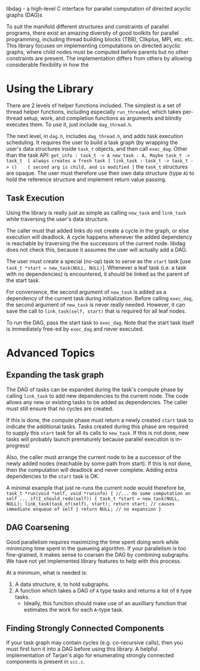 libdag - a high-level C interface for parallel computation
of directed acyclic graphs (DAG)s

To suit the manifold different structures and constraints of parallel programs,
there exist an amazing diversity of good toolkits for parallel programming,
including thread building blocks (TBB), Cilkplus, MPI, etc. etc.
This library focuses on implementing computations on directed acyclic graphs,
where child nodes must be computed before parents but no other constraints are
present.
The implementation differs from others by allowing considerable
flexibility in how the 


Using the Library
=================

There are 2 levels of helper functions included.  The simplest
is a set of thread helper functions, including especially
`run_threaded`, which takes per-thread setup, work, and completion
functions as arguments and blindly executes them.
To use it, just include `dag_thread.h`.

The next level, in `dag.h`, includes `dag_thread.h`, and
adds task execution scheduling.  It requires the user to build
a task graph (by wrapping the user's data structures inside
`task_t` objects, and then call `exec_dag`.  Other than the task API:
``
  get_info : task_t -> A
  new_task : A, Maybe task_t -> task_t  [ always creates a fresh task ]
  link_task : task_t -> task_t -> ()    [ second arg is child, and is modified ]
``
the `task_t` structures are opaque.  The user must therefore use their own
data structure (type `A`) to hold the reference structure and
implement return value passing.

Task Execution
--------------

Using the library is really just as simple as calling
`new_task` and `link_task` while traversing the user's
data structure.

The caller must that added
links do not create a cycle in the graph,
or else execution will deadlock.
A cycle happens whenever the added dependency is
reachable by traversing the the successors of the current node.
libdag does not check this, because it assumes the user
will actually add a DAG.

The user must create a special (no-op) task
to serve as the `start` task [use `task_t *start = new_task(NULL, NULL)`].
Whenever a leaf task (i.e. a task with no dependencies)
is encountered, it should be linked as
the parent of the start task.

For convenience, the second argument of `new_task`
is added as a dependency of the current task during initialization.
Before calling `exec_dag`, the second argument of `new_task`
is never really needed.  However, it can save the call to
`link_task(self, start)` that is required for all leaf nodes.

To run the DAG, pass the start task to `exec_dag`.
Note that the start task itself is immediately
free-ed by `exec_dag` and never executed.

Advanced Topics
===============

Expanding the task graph
------------------------

The DAG of tasks can be expanded during the task's compute
phase by calling `link_task` to add new dependencies
to the current node.
The code allows any new or existing
tasks to be added as dependencies.
The caller must still ensure that no cycles
are created.

If this is done, the compute phase must return a newly created
`start` task to indicate the additional tasks.
Tasks created during this phase are
required to supply this `start` task for all its calls to
`new_task`.  If this is not done, new tasks will
probably launch prematurely because parallel execution is in-progress!

Also, the caller must arrange the current node
to be a successor of the newly added nodes
(reachable by some path from start).
If this is not done, then the computation
will deadlock and never complete.
Adding extra dependencies to the `start` task is OK.

A minimal example that just re-runs the current node would
therefore be,
``
task_t *run(void *self, void *runinfo) {
    //... do some computation on self ...
    if(I_should_redo(self)) {
        task_t *start = new_task(NULL, NULL);
        link_task(task_of(self), start);
        return start; // causes immediate enqueue of self
    }
    return NULL; // no expansion
}
``


DAG Coarsening
--------------

Good parallelism requires maximizing the time spent doing work
while minimizing time spent in the queueing algorithm.
If your parallelism is too fine-grained, it makes sense to coarsen
the DAG by combining subgraphs.  We have not yet implemented
library features to help with this process.

At a minimum, what is needed is:

1. A data structure, `B`, to hold subgraphs.
2. A function which takes a DAG of `A` type tasks
   and returns a list of `B` type tasks.
   - Ideally, this function should make use of an auxilliary
     function that estimates the work for each `A`-type task.

Finding Strongly Connected Components
-------------------------------------

If your task graph may contain cycles (e.g. co-recursive calls),
then you must first turn it into a DAG before using this library.
A helpful implementation of Tarjan's algo for
enumerating strongly connected components is present in `scc.c`.
